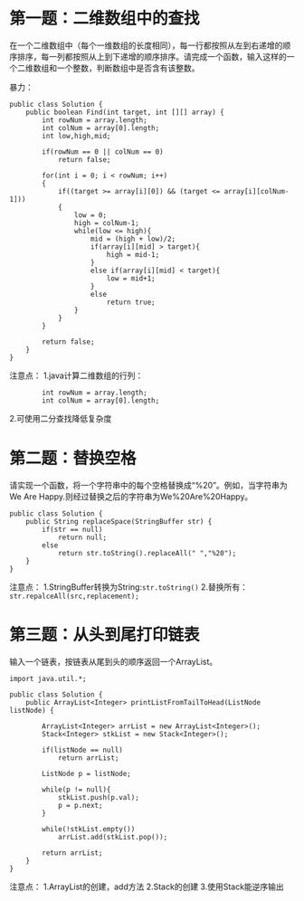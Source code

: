 # 第一题：二维数组中的查找

在一个二维数组中（每个一维数组的长度相同），每一行都按照从左到右递增的顺序排序，每一列都按照从上到下递增的顺序排序。请完成一个函数，输入这样的一个二维数组和一个整数，判断数组中是否含有该整数。

暴力：
```
public class Solution {
    public boolean Find(int target, int [][] array) {
        int rowNum = array.length;
        int colNum = array[0].length;
        int low,high,mid;
        
        if(rowNum == 0 || colNum == 0)
            return false;
        
        for(int i = 0; i < rowNum; i++)
        {
            if((target >= array[i][0]) && (target <= array[i][colNum-1]))
            {
                low = 0;
                high = colNum-1;
                while(low <= high){
                    mid = (high + low)/2;
                    if(array[i][mid] > target){
                        high = mid-1;
                    }
                    else if(array[i][mid] < target){
                        low = mid+1;
                    }
                    else
                        return true;
                }
            }
        }
        
        return false;
    }
}
```

注意点：
1.java计算二维数组的行列：

```
        int rowNum = array.length;
        int colNum = array[0].length;
```

2.可使用二分查找降低复杂度



# 第二题：替换空格

请实现一个函数，将一个字符串中的每个空格替换成“%20”。例如，当字符串为We Are Happy.则经过替换之后的字符串为We%20Are%20Happy。

```
public class Solution {
    public String replaceSpace(StringBuffer str) {
    	if(str == null)
            return null;
        else
            return str.toString().replaceAll(" ","%20");
    }
}
```

注意点：
1.StringBuffer转换为String:`str.toString()`
2.替换所有：`str.repalceAll(src,replacement);`

# 第三题：从头到尾打印链表

输入一个链表，按链表从尾到头的顺序返回一个ArrayList。

```
import java.util.*;

public class Solution {
    public ArrayList<Integer> printListFromTailToHead(ListNode listNode) {
        
        ArrayList<Integer> arrList = new ArrayList<Integer>();
        Stack<Integer> stkList = new Stack<Integer>();
        
        if(listNode == null)
            return arrList;
        
        ListNode p = listNode;
        
        while(p != null){
            stkList.push(p.val);
            p = p.next;
        }
        
        while(!stkList.empty())
            arrList.add(stkList.pop());
        
        return arrList;
    }
}
```

注意点：
1.ArrayList的创建，add方法
2.Stack的创建
3.使用Stack能逆序输出